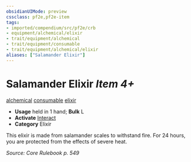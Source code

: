 ```yaml
---
obsidianUIMode: preview
cssclass: pf2e,pf2e-item
tags:
- imported/compendium/src/pf2e/crb
- equipment/alchemical/elixir
- trait/equipment/alchemical
- trait/equipment/consumable
- trait/equipment/alchemical/elixir
aliases: ["Salamander Elixir"]
---
```

# Salamander Elixir *Item 4+*  
[alchemical](alchemical.md)  [consumable](consumable.md)  [elixir](elixir.md)  

- **Usage** held in 1 hand; **Bulk** L
- **Activate** [Interact](interact.md)
- **Category** Elixir

This elixir is made from salamander scales to withstand fire. For 24 hours, you are protected from the effects of severe heat.

*Source: Core Rulebook p. 549*